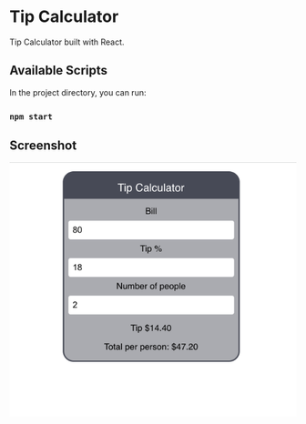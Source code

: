 # Tip Calculator

Tip Calculator built with React.

## Available Scripts

In the project directory, you can run:

### `npm start`

## Screenshot

![Calculator](./calculator.png)